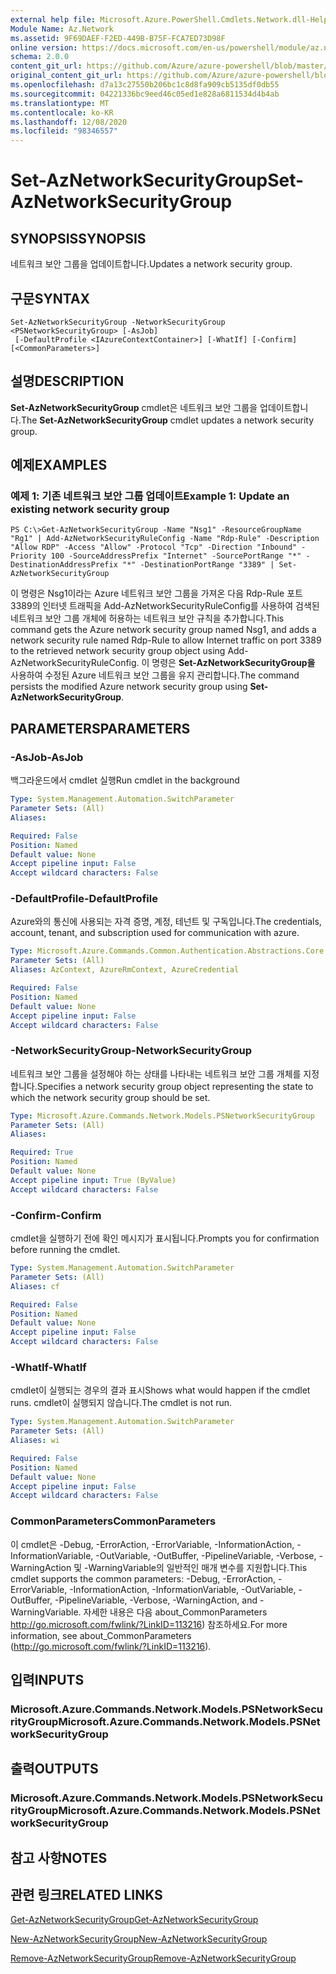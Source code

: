 ```yaml
---
external help file: Microsoft.Azure.PowerShell.Cmdlets.Network.dll-Help.xml
Module Name: Az.Network
ms.assetid: 9F69DAEF-F2ED-449B-B75F-FCA7ED73D98F
online version: https://docs.microsoft.com/en-us/powershell/module/az.network/set-aznetworksecuritygroup
schema: 2.0.0
content_git_url: https://github.com/Azure/azure-powershell/blob/master/src/Network/Network/help/Set-AzNetworkSecurityGroup.md
original_content_git_url: https://github.com/Azure/azure-powershell/blob/master/src/Network/Network/help/Set-AzNetworkSecurityGroup.md
ms.openlocfilehash: d7a13c27550b206bc1c8d8fa909cb5135df0db55
ms.sourcegitcommit: 04221336bc9eed46c05ed1e828a6811534d4b4ab
ms.translationtype: MT
ms.contentlocale: ko-KR
ms.lasthandoff: 12/08/2020
ms.locfileid: "98346557"
---
```

# <span data-ttu-id="47478-101">Set-AzNetworkSecurityGroup</span><span class="sxs-lookup"><span data-stu-id="47478-101">Set-AzNetworkSecurityGroup</span></span>

## <span data-ttu-id="47478-102">SYNOPSIS</span><span class="sxs-lookup"><span data-stu-id="47478-102">SYNOPSIS</span></span>
<span data-ttu-id="47478-103">네트워크 보안 그룹을 업데이트합니다.</span><span class="sxs-lookup"><span data-stu-id="47478-103">Updates a network security group.</span></span>

## <span data-ttu-id="47478-104">구문</span><span class="sxs-lookup"><span data-stu-id="47478-104">SYNTAX</span></span>

```
Set-AzNetworkSecurityGroup -NetworkSecurityGroup <PSNetworkSecurityGroup> [-AsJob]
 [-DefaultProfile <IAzureContextContainer>] [-WhatIf] [-Confirm] [<CommonParameters>]
```

## <span data-ttu-id="47478-105">설명</span><span class="sxs-lookup"><span data-stu-id="47478-105">DESCRIPTION</span></span>
<span data-ttu-id="47478-106">**Set-AzNetworkSecurityGroup** cmdlet은 네트워크 보안 그룹을 업데이트합니다.</span><span class="sxs-lookup"><span data-stu-id="47478-106">The **Set-AzNetworkSecurityGroup** cmdlet updates a network security group.</span></span>

## <span data-ttu-id="47478-107">예제</span><span class="sxs-lookup"><span data-stu-id="47478-107">EXAMPLES</span></span>

### <span data-ttu-id="47478-108">예제 1: 기존 네트워크 보안 그룹 업데이트</span><span class="sxs-lookup"><span data-stu-id="47478-108">Example 1: Update an existing network security group</span></span>
```
PS C:\>Get-AzNetworkSecurityGroup -Name "Nsg1" -ResourceGroupName "Rg1" | Add-AzNetworkSecurityRuleConfig -Name "Rdp-Rule" -Description "Allow RDP" -Access "Allow" -Protocol "Tcp" -Direction "Inbound" -Priority 100 -SourceAddressPrefix "Internet" -SourcePortRange "*" -DestinationAddressPrefix "*" -DestinationPortRange "3389" | Set-AzNetworkSecurityGroup
```

<span data-ttu-id="47478-109">이 명령은 Nsg1이라는 Azure 네트워크 보안 그룹을 가져온 다음 Rdp-Rule 포트 3389의 인터넷 트래픽을 Add-AzNetworkSecurityRuleConfig를 사용하여 검색된 네트워크 보안 그룹 개체에 허용하는 네트워크 보안 규칙을 추가합니다.</span><span class="sxs-lookup"><span data-stu-id="47478-109">This command gets the Azure network security group named Nsg1, and adds a network security rule named Rdp-Rule to allow Internet traffic on port 3389 to the retrieved network security group object using Add-AzNetworkSecurityRuleConfig.</span></span>
<span data-ttu-id="47478-110">이 명령은 **Set-AzNetworkSecurityGroup을** 사용하여 수정된 Azure 네트워크 보안 그룹을 유지 관리합니다.</span><span class="sxs-lookup"><span data-stu-id="47478-110">The command persists the modified Azure network security group using **Set-AzNetworkSecurityGroup**.</span></span>

## <span data-ttu-id="47478-111">PARAMETERS</span><span class="sxs-lookup"><span data-stu-id="47478-111">PARAMETERS</span></span>

### <span data-ttu-id="47478-112">-AsJob</span><span class="sxs-lookup"><span data-stu-id="47478-112">-AsJob</span></span>
<span data-ttu-id="47478-113">백그라운드에서 cmdlet 실행</span><span class="sxs-lookup"><span data-stu-id="47478-113">Run cmdlet in the background</span></span>

```yaml
Type: System.Management.Automation.SwitchParameter
Parameter Sets: (All)
Aliases:

Required: False
Position: Named
Default value: None
Accept pipeline input: False
Accept wildcard characters: False
```

### <span data-ttu-id="47478-114">-DefaultProfile</span><span class="sxs-lookup"><span data-stu-id="47478-114">-DefaultProfile</span></span>
<span data-ttu-id="47478-115">Azure와의 통신에 사용되는 자격 증명, 계정, 테넌트 및 구독입니다.</span><span class="sxs-lookup"><span data-stu-id="47478-115">The credentials, account, tenant, and subscription used for communication with azure.</span></span>

```yaml
Type: Microsoft.Azure.Commands.Common.Authentication.Abstractions.Core.IAzureContextContainer
Parameter Sets: (All)
Aliases: AzContext, AzureRmContext, AzureCredential

Required: False
Position: Named
Default value: None
Accept pipeline input: False
Accept wildcard characters: False
```

### <span data-ttu-id="47478-116">-NetworkSecurityGroup</span><span class="sxs-lookup"><span data-stu-id="47478-116">-NetworkSecurityGroup</span></span>
<span data-ttu-id="47478-117">네트워크 보안 그룹을 설정해야 하는 상태를 나타내는 네트워크 보안 그룹 개체를 지정합니다.</span><span class="sxs-lookup"><span data-stu-id="47478-117">Specifies a network security group object representing the state to which the network security group should be set.</span></span>

```yaml
Type: Microsoft.Azure.Commands.Network.Models.PSNetworkSecurityGroup
Parameter Sets: (All)
Aliases:

Required: True
Position: Named
Default value: None
Accept pipeline input: True (ByValue)
Accept wildcard characters: False
```

### <span data-ttu-id="47478-118">-Confirm</span><span class="sxs-lookup"><span data-stu-id="47478-118">-Confirm</span></span>
<span data-ttu-id="47478-119">cmdlet을 실행하기 전에 확인 메시지가 표시됩니다.</span><span class="sxs-lookup"><span data-stu-id="47478-119">Prompts you for confirmation before running the cmdlet.</span></span>

```yaml
Type: System.Management.Automation.SwitchParameter
Parameter Sets: (All)
Aliases: cf

Required: False
Position: Named
Default value: None
Accept pipeline input: False
Accept wildcard characters: False
```

### <span data-ttu-id="47478-120">-WhatIf</span><span class="sxs-lookup"><span data-stu-id="47478-120">-WhatIf</span></span>
<span data-ttu-id="47478-121">cmdlet이 실행되는 경우의 결과 표시</span><span class="sxs-lookup"><span data-stu-id="47478-121">Shows what would happen if the cmdlet runs.</span></span> <span data-ttu-id="47478-122">cmdlet이 실행되지 않습니다.</span><span class="sxs-lookup"><span data-stu-id="47478-122">The cmdlet is not run.</span></span>

```yaml
Type: System.Management.Automation.SwitchParameter
Parameter Sets: (All)
Aliases: wi

Required: False
Position: Named
Default value: None
Accept pipeline input: False
Accept wildcard characters: False
```

### <span data-ttu-id="47478-123">CommonParameters</span><span class="sxs-lookup"><span data-stu-id="47478-123">CommonParameters</span></span>
<span data-ttu-id="47478-124">이 cmdlet은 -Debug, -ErrorAction, -ErrorVariable, -InformationAction, -InformationVariable, -OutVariable, -OutBuffer, -PipelineVariable, -Verbose, -WarningAction 및 -WarningVariable의 일반적인 매개 변수를 지원합니다.</span><span class="sxs-lookup"><span data-stu-id="47478-124">This cmdlet supports the common parameters: -Debug, -ErrorAction, -ErrorVariable, -InformationAction, -InformationVariable, -OutVariable, -OutBuffer, -PipelineVariable, -Verbose, -WarningAction, and -WarningVariable.</span></span> <span data-ttu-id="47478-125">자세한 내용은 다음 about_CommonParameters http://go.microsoft.com/fwlink/?LinkID=113216) 참조하세요.</span><span class="sxs-lookup"><span data-stu-id="47478-125">For more information, see about_CommonParameters (http://go.microsoft.com/fwlink/?LinkID=113216).</span></span>

## <span data-ttu-id="47478-126">입력</span><span class="sxs-lookup"><span data-stu-id="47478-126">INPUTS</span></span>

### <span data-ttu-id="47478-127">Microsoft.Azure.Commands.Network.Models.PSNetworkSecurityGroup</span><span class="sxs-lookup"><span data-stu-id="47478-127">Microsoft.Azure.Commands.Network.Models.PSNetworkSecurityGroup</span></span>

## <span data-ttu-id="47478-128">출력</span><span class="sxs-lookup"><span data-stu-id="47478-128">OUTPUTS</span></span>

### <span data-ttu-id="47478-129">Microsoft.Azure.Commands.Network.Models.PSNetworkSecurityGroup</span><span class="sxs-lookup"><span data-stu-id="47478-129">Microsoft.Azure.Commands.Network.Models.PSNetworkSecurityGroup</span></span>

## <span data-ttu-id="47478-130">참고 사항</span><span class="sxs-lookup"><span data-stu-id="47478-130">NOTES</span></span>

## <span data-ttu-id="47478-131">관련 링크</span><span class="sxs-lookup"><span data-stu-id="47478-131">RELATED LINKS</span></span>

[<span data-ttu-id="47478-132">Get-AzNetworkSecurityGroup</span><span class="sxs-lookup"><span data-stu-id="47478-132">Get-AzNetworkSecurityGroup</span></span>](./Get-AzNetworkSecurityGroup.md)

[<span data-ttu-id="47478-133">New-AzNetworkSecurityGroup</span><span class="sxs-lookup"><span data-stu-id="47478-133">New-AzNetworkSecurityGroup</span></span>](./New-AzNetworkSecurityGroup.md)

[<span data-ttu-id="47478-134">Remove-AzNetworkSecurityGroup</span><span class="sxs-lookup"><span data-stu-id="47478-134">Remove-AzNetworkSecurityGroup</span></span>](./Remove-AzNetworkSecurityGroup.md)



